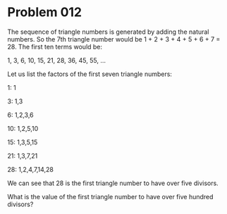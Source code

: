 Problem 012
===========

The sequence of triangle numbers is generated by adding the natural numbers. So the 7th triangle number would be 1 + 2 + 3 + 4 + 5 + 6 + 7 = 28. The first ten terms would be:



1, 3, 6, 10, 15, 21, 28, 36, 45, 55, ...



Let us list the factors of the first seven triangle numbers:



 1: 1

 3: 1,3

 6: 1,2,3,6

10: 1,2,5,10

15: 1,3,5,15

21: 1,3,7,21

28: 1,2,4,7,14,28



We can see that 28 is the first triangle number to have over five divisors.

What is the value of the first triangle number to have over five hundred divisors?